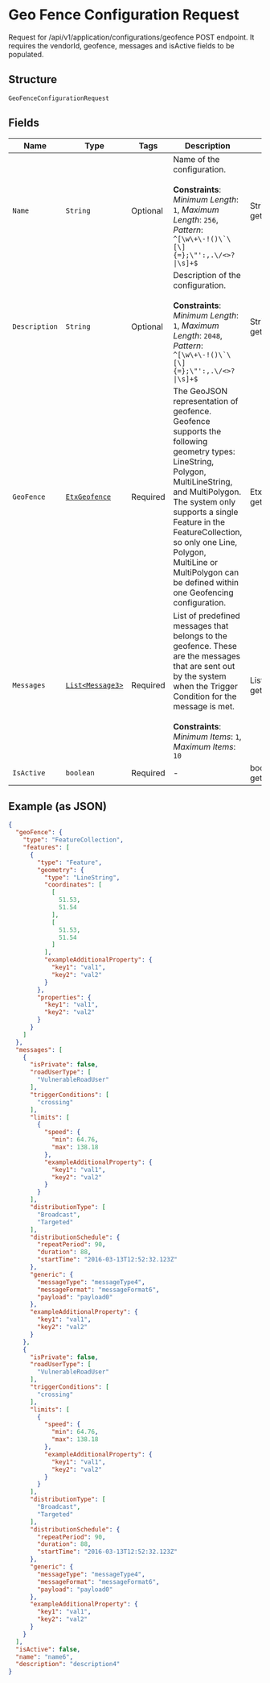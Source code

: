 
# Geo Fence Configuration Request

Request for /api/v1/application/configurations/geofence POST endpoint. It requires the vendorId, geofence, messages and isActive fields to be populated.

## Structure

`GeoFenceConfigurationRequest`

## Fields

| Name | Type | Tags | Description | Getter | Setter |
|  --- | --- | --- | --- | --- | --- |
| `Name` | `String` | Optional | Name of the configuration.<br><br>**Constraints**: *Minimum Length*: `1`, *Maximum Length*: `256`, *Pattern*: ``^[\w\+\-!()\`\[\]{=};\"':,.\/<>?\|\s]+$`` | String getName() | setName(String name) |
| `Description` | `String` | Optional | Description of the configuration.<br><br>**Constraints**: *Minimum Length*: `1`, *Maximum Length*: `2048`, *Pattern*: ``^[\w\+\-!()\`\[\]{=};\"':,.\/<>?\|\s]+$`` | String getDescription() | setDescription(String description) |
| `GeoFence` | [`EtxGeofence`](../../doc/models/etx-geofence.md) | Required | The GeoJSON representation of geofence. Geofence supports the following geometry types: LineString, Polygon, MultiLineString, and MultiPolygon. The system only supports a single Feature in the FeatureCollection, so only one Line, Polygon, MultiLine or MultiPolygon can be defined within one Geofencing configuration. | EtxGeofence getGeoFence() | setGeoFence(EtxGeofence geoFence) |
| `Messages` | [`List<Message3>`](../../doc/models/containers/message-3.md) | Required | List of predefined messages that belongs to the geofence. These are the messages that are sent out by the system when the Trigger Condition for the message is met.<br><br>**Constraints**: *Minimum Items*: `1`, *Maximum Items*: `10` | List<Message3> getMessages() | setMessages(List<Message3> messages) |
| `IsActive` | `boolean` | Required | - | boolean getIsActive() | setIsActive(boolean isActive) |

## Example (as JSON)

```json
{
  "geoFence": {
    "type": "FeatureCollection",
    "features": [
      {
        "type": "Feature",
        "geometry": {
          "type": "LineString",
          "coordinates": [
            [
              51.53,
              51.54
            ],
            [
              51.53,
              51.54
            ]
          ],
          "exampleAdditionalProperty": {
            "key1": "val1",
            "key2": "val2"
          }
        },
        "properties": {
          "key1": "val1",
          "key2": "val2"
        }
      }
    ]
  },
  "messages": [
    {
      "isPrivate": false,
      "roadUserType": [
        "VulnerableRoadUser"
      ],
      "triggerConditions": [
        "crossing"
      ],
      "limits": [
        {
          "speed": {
            "min": 64.76,
            "max": 138.18
          },
          "exampleAdditionalProperty": {
            "key1": "val1",
            "key2": "val2"
          }
        }
      ],
      "distributionType": [
        "Broadcast",
        "Targeted"
      ],
      "distributionSchedule": {
        "repeatPeriod": 90,
        "duration": 88,
        "startTime": "2016-03-13T12:52:32.123Z"
      },
      "generic": {
        "messageType": "messageType4",
        "messageFormat": "messageFormat6",
        "payload": "payload0"
      },
      "exampleAdditionalProperty": {
        "key1": "val1",
        "key2": "val2"
      }
    },
    {
      "isPrivate": false,
      "roadUserType": [
        "VulnerableRoadUser"
      ],
      "triggerConditions": [
        "crossing"
      ],
      "limits": [
        {
          "speed": {
            "min": 64.76,
            "max": 138.18
          },
          "exampleAdditionalProperty": {
            "key1": "val1",
            "key2": "val2"
          }
        }
      ],
      "distributionType": [
        "Broadcast",
        "Targeted"
      ],
      "distributionSchedule": {
        "repeatPeriod": 90,
        "duration": 88,
        "startTime": "2016-03-13T12:52:32.123Z"
      },
      "generic": {
        "messageType": "messageType4",
        "messageFormat": "messageFormat6",
        "payload": "payload0"
      },
      "exampleAdditionalProperty": {
        "key1": "val1",
        "key2": "val2"
      }
    }
  ],
  "isActive": false,
  "name": "name6",
  "description": "description4"
}
```

